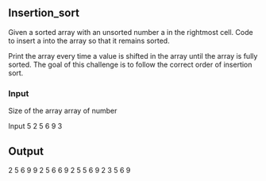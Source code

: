 ## Insertion_sort 

Given a sorted array with an unsorted number a in the rightmost cell. Code to insert a into the array so that it remains sorted.

Print the array every time a value is shifted in the array until the array is fully sorted. 
The goal of this challenge is to follow the correct order of insertion sort.

### Input
Size of the array
array of number

Input 
5
2 5 6 9 3

## Output
2 5 6 9 9
2 5 6 6 9
2 5 5 6 9
2 3 5 6 9 


